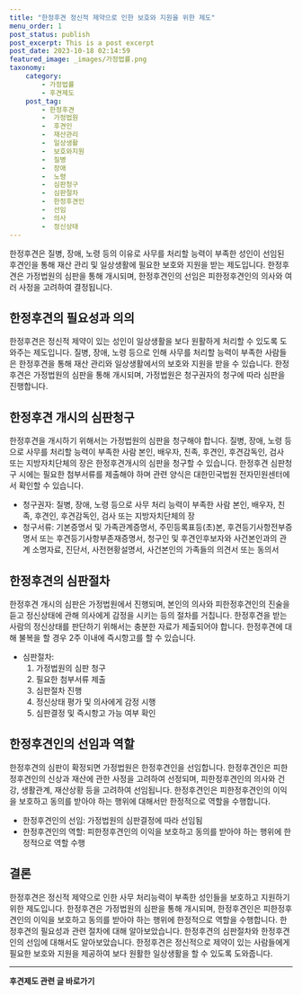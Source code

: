 ```yaml
---
title: "한정후견 정신적 제약으로 인한 보호와 지원을 위한 제도"
menu_order: 1
post_status: publish
post_excerpt: This is a post excerpt
post_date: 2023-10-18 02:14:59
featured_image: _images/가정법률.png
taxonomy:
    category:
        - 가정법률
        - 후견제도
    post_tag:
        - 한정후견
        -  가정법원
        -  후견인
        -  재산관리
        -  일상생활
        -  보호와지원
        -  질병
        -  장애
        -  노령
        -  심판청구
        -  심판절차
        -  한정후견인
        -  선임
        -  의사
        -  정신상태
---
```



한정후견은 질병, 장애, 노령 등의 이유로 사무를 처리할 능력이 부족한 성인이 선임된 후견인을 통해 재산 관리 및 일상생활에 필요한 보호와 지원을 받는 제도입니다. 한정후견은 가정법원의 심판을 통해 개시되며, 한정후견인의 선임은 피한정후견인의 의사와 여러 사정을 고려하여 결정됩니다.

## 한정후견의 필요성과 의의

한정후견은 정신적 제약이 있는 성인이 일상생활을 보다 원활하게 처리할 수 있도록 도와주는 제도입니다. 질병, 장애, 노령 등으로 인해 사무를 처리할 능력이 부족한 사람들은 한정후견을 통해 재산 관리와 일상생활에서의 보호와 지원을 받을 수 있습니다. 한정후견은 가정법원의 심판을 통해 개시되며, 가정법원은 청구권자의 청구에 따라 심판을 진행합니다.

## 한정후견 개시의 심판청구

한정후견을 개시하기 위해서는 가정법원의 심판을 청구해야 합니다. 질병, 장애, 노령 등으로 사무를 처리할 능력이 부족한 사람 본인, 배우자, 친족, 후견인, 후견감독인, 검사 또는 지방자치단체의 장은 한정후견개시의 심판을 청구할 수 있습니다. 한정후견 심판청구 시에는 필요한 첨부서류를 제출해야 하며 관련 양식은 대한민국법원 전자민원센터에서 확인할 수 있습니다.

- 청구권자: 질병, 장애, 노령 등으로 사무 처리 능력이 부족한 사람 본인, 배우자, 친족, 후견인, 후견감독인, 검사 또는 지방자치단체의 장
- 청구서류: 기본증명서 및 가족관계증명서, 주민등록표등(초)본, 후견등기사항전부증명서 또는 후견등기사항부존재증명서, 청구인 및 후견인후보자와 사건본인과의 관계 소명자료, 진단서, 사전현황설명서, 사건본인의 가족들의 의견서 또는 동의서

## 한정후견의 심판절차

한정후견 개시의 심판은 가정법원에서 진행되며, 본인의 의사와 피한정후견인의 진술을 듣고 정신상태에 관해 의사에게 감정을 시키는 등의 절차를 거칩니다. 한정후견을 받는 사람의 정신상태를 판단하기 위해서는 충분한 자료가 제출되어야 합니다. 한정후견에 대해 불복을 할 경우 2주 이내에 즉시항고를 할 수 있습니다.

- 심판절차: 
  1. 가정법원의 심판 청구
  2. 필요한 첨부서류 제출
  3. 심판절차 진행
  4. 정신상태 평가 및 의사에게 감정 시행
  5. 심판결정 및 즉시항고 가능 여부 확인

## 한정후견인의 선임과 역할

한정후견의 심판이 확정되면 가정법원은 한정후견인을 선임합니다. 한정후견인은 피한정후견인의 신상과 재산에 관한 사정을 고려하여 선정되며, 피한정후견인의 의사와 건강, 생활관계, 재산상황 등을 고려하여 선임됩니다. 한정후견인은 피한정후견인의 이익을 보호하고 동의를 받아야 하는 행위에 대해서만 한정적으로 역할을 수행합니다.

- 한정후견인의 선임: 가정법원의 심판결정에 따라 선임됨
- 한정후견인의 역할: 피한정후견인의 이익을 보호하고 동의를 받아야 하는 행위에 한정적으로 역할 수행

## 결론

한정후견은 정신적 제약으로 인한 사무 처리능력이 부족한 성인들을 보호하고 지원하기 위한 제도입니다. 한정후견은 가정법원의 심판을 통해 개시되며, 한정후견인은 피한정후견인의 이익을 보호하고 동의를 받아야 하는 행위에 한정적으로 역할을 수행합니다. 한정후견의 필요성과 관련 절차에 대해 알아보았습니다. 한정후견의 심판절차와 한정후견인의 선임에 대해서도 알아보았습니다. 한정후견은 정신적으로 제약이 있는 사람들에게 필요한 보호와 지원을 제공하여 보다 원활한 일상생활을 할 수 있도록 도와줍니다.

<!-- wp:separator -->
<hr class="wp-block-separator has-alpha-channel-opacity"/>
<!-- /wp:separator -->

<!-- wp:group {"backgroundColor":"base","layout":{"type":"constrained"}} -->
<div class="wp-block-group has-base-background-color has-background"><!-- wp:paragraph {"align":"center","fontSize":"large"} -->
<p class="has-text-align-center has-large-font-size"><strong>후견제도 관련 글 바로가기</strong></p>
<!-- /wp:paragraph -->


<!-- wp:latest-posts
{"categories":[{"id":1980,"count":19,"description":"","link":"https://uknowlaw.com/category/%ed%9b%84%ea%b2%ac%ec%a0%9c%eb%8f%84/","name":"후견제도","slug":"후견제도","taxonomy":"category","parent":0,"meta":[],"_links":{"self":[{"href":"https://uknowlaw.com/wp-json/wp/v2/categories/1980"}],"collection":[{"href":"https://uknowlaw.com/wp-json/wp/v2/categories"}],"about":[{"href":"https://uknowlaw.com/wp-json/wp/v2/taxonomies/category"}],"wp:post_type":[{"href":"https://uknowlaw.com/wp-json/wp/v2/posts?categories=1980"}],"curies":[{"name":"wp","href":"https://api.w.org/{rel}","templated":true}]}}],"postsToShow":100,"excerptLength":28,"postLayout":"grid","columns":2,"featuredImageAlign":"left","featuredImageSizeSlug":"large","fontSize":"medium"} /--></div>
<!-- /wp:group -->